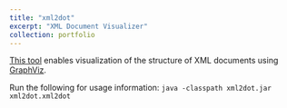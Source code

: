 ```yaml
---
title: "xml2dot"
excerpt: "XML Document Visualizer"
collection: portfolio
---
```


[This tool](/files/xml2dot.jar) enables visualization of the structure of XML documents using [GraphViz](http://www.graphviz.org/).  

Run the following for usage information:
`java -classpath xml2dot.jar xml2dot.xml2dot` 